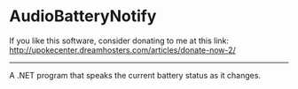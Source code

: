 AudioBatteryNotify
=========

If you like this software, consider donating to me at this link: http://upokecenter.dreamhosters.com/articles/donate-now-2/

----

A .NET program that speaks the current battery status as it changes.
